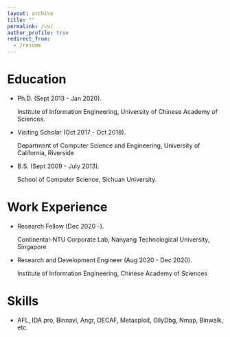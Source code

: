 ```yaml
---
layout: archive
title: ""
permalink: /cv/
author_profile: true
redirect_from:
  - /resume
---
```


Education
======
* Ph.D. (Sept 2013 - Jan 2020). 

  Institute of Information Engineering, University of Chinese Academy of Sciences.

* Visiting Scholar (Oct 2017 - Oct 2018). 

  Department of Computer Science and Engineering, University of California, Riverside 

* B.S. (Sept 2009 - July 2013). 

  School of Computer Science, Sichuan University.

Work Experience
======
* Research Fellow (Dec 2020 -). 

  Continental-NTU Corporate Lab, Nanyang Technological University, Singapore

* Research and Development Engineer (Aug 2020 - Dec 2020). 

  Institute of Information Engineering, Chinese Academy of Sciences
 
Skills
======
* AFL, IDA pro, Binnavi, Angr, DECAF, Metasploit, OllyDbg, Nmap, Binwalk, etc.